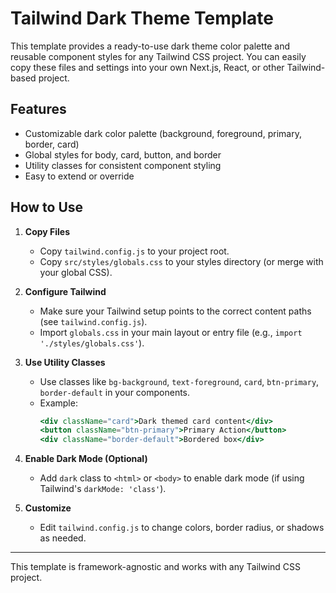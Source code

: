 # Tailwind Dark Theme Template

This template provides a ready-to-use dark theme color palette and reusable component styles for any Tailwind CSS project. You can easily copy these files and settings into your own Next.js, React, or other Tailwind-based project.

## Features
- Customizable dark color palette (background, foreground, primary, border, card)
- Global styles for body, card, button, and border
- Utility classes for consistent component styling
- Easy to extend or override

## How to Use

1. **Copy Files**
   - Copy `tailwind.config.js` to your project root.
   - Copy `src/styles/globals.css` to your styles directory (or merge with your global CSS).

2. **Configure Tailwind**
   - Make sure your Tailwind setup points to the correct content paths (see `tailwind.config.js`).
   - Import `globals.css` in your main layout or entry file (e.g., `import './styles/globals.css'`).

3. **Use Utility Classes**
   - Use classes like `bg-background`, `text-foreground`, `card`, `btn-primary`, `border-default` in your components.
   - Example:
     ```jsx
     <div className="card">Dark themed card content</div>
     <button className="btn-primary">Primary Action</button>
     <div className="border-default">Bordered box</div>
     ```

4. **Enable Dark Mode (Optional)**
   - Add `dark` class to `<html>` or `<body>` to enable dark mode (if using Tailwind's `darkMode: 'class'`).

5. **Customize**
   - Edit `tailwind.config.js` to change colors, border radius, or shadows as needed.

---
This template is framework-agnostic and works with any Tailwind CSS project.

